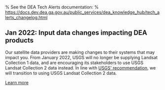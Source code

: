 % See the DEA Tech Alerts documentation:
% https://docs.dev.dea.ga.gov.au/public_services/dea_knowledge_hub/tech_alerts_changelog.html

## Jan 2022: Input data changes impacting DEA products

Our satellite data providers are making changes to their systems that may impact you. From January 2022, USGS will no longer be supplying Landsat Collection 1 data, and are encouraging its stakeholders to use USGS Landsat Collection 2 data instead. In line with [USGS' recommendation](https://www.usgs.gov/landsat-missions/landsat-collection-2), we will transition to using USGS Landsat Collection 2 data.

[Learn more](https://www.ga.gov.au/scientific-topics/dea/news/input-data-changes-impacting-dea-products)
